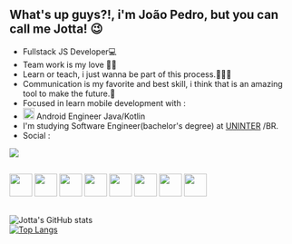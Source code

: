 ## What's up guys?!, i'm João Pedro, but you can call me Jotta! 😉
  
- Fullstack JS Developer💻
- Team work is my love 🤝🏻
- Learn or teach, i just wanna be part of this process.👨🏻‍🎓
- Communication is my favorite and best skill, i think that is an amazing tool to make the future.📣
- Focused in learn mobile development with :
- <img style="width:20px;height:20px" src="https://cdn.jsdelivr.net/gh/devicons/devicon/icons/android/android-original.svg" />  Android Engineer Java/Kotlin
- I'm studying Software Engineer(bachelor's degree) at [UNINTER](https://www.uninter.com/centro-universitario-internacional/) /BR.
- Social :
<div>
 <a href="https://www.linkedin.com/in/euJotta"><img src="https://img.shields.io/badge/LinkedIn-0077B5?style=for-the-badge&logo=linkedin&logoColor=whit" /></a></div>

##
<img style="width:40px;height:40px" src="https://cdn.jsdelivr.net/gh/devicons/devicon/icons/javascript/javascript-plain.svg" />   <img style="width:40px;height:40px" src="https://cdn.jsdelivr.net/gh/devicons/devicon/icons/nodejs/nodejs-original.svg" />   <img style="width:40px;height:40px" src="https://cdn.jsdelivr.net/gh/devicons/devicon/icons/html5/html5-plain-wordmark.svg" />   <img style="width:40px;height:40px" src="https://cdn.jsdelivr.net/gh/devicons/devicon/icons/css3/css3-plain-wordmark.svg" />   <img style="width:40px;height:40px"  src="https://cdn.jsdelivr.net/gh/devicons/devicon/icons/mysql/mysql-original-wordmark.svg" /> <img style="width:40px;height:40px" src="https://cdn.jsdelivr.net/gh/devicons/devicon/icons/git/git-original.svg" />   <img style="width:40px;height:40px" src="https://cdn.jsdelivr.net/gh/devicons/devicon/icons/java/java-original.svg" />   <img style="width:40px;height:40px" src="https://cdn.jsdelivr.net/gh/devicons/devicon/icons/kotlin/kotlin-original.svg" />
##

![Jotta's GitHub stats](https://github-readme-stats.vercel.app/api?username=jotta-js&hide=contribs,prs&show_icons=true&theme=github_dark&card_width=500px)     
[![Top Langs](https://github-readme-stats.vercel.app/api/top-langs/?username=jotta-js&layout=compact&theme=github_dark&card_width=500px)](https://github.com/jotta-js)
